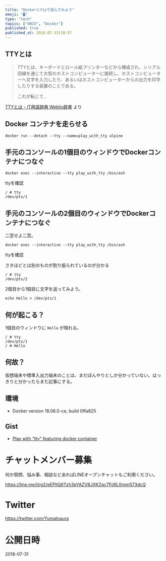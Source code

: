 ```yaml
---
title: "Dockerとttyで遊んでみよう"
emoji: "🖥"
type: "tech"
topics: ["UNIX", "Docker"]
published: true
published_at: 2018-07-31t18:57
---
```


## TTYとは

>TTYとは、キーボードとロール紙プリンターなどから構成され、シリアル回線を通じて大型のホストコンピューターに接続し、ホストコンピューターへ文字を入力したり、あるいはホストコンピューターからの出力を印字したりする装置のことである。
>
>これが転じて‥


[TTYとは - IT用語辞典 Weblio辞書](https://www.weblio.jp/content/TTY) より

## Docker コンテナを走らせる

```
docker run --detach --tty --name=play_with_tty alpine
```

## 手元のコンソールの1個目のウィンドウでDockerコンテナにつなぐ

```
docker exec --interactive --tty play_with_tty /bin/ash
```

ttyを確認

```
/ # tty
/dev/pts/1
```

## 手元のコンソールの2個目のウィンドウでDockerコンテナにつなぐ

二窓せよ二窓。

```
docker exec --interactive --tty play_with_tty /bin/ash
```

ttyを確認

さきほどとは別のものが割り振られているのが分かる

```
/ # tty
/dev/pts/2
```

2個目から1個目に文字を送ってみよう。

```
echo Hello > /dev/pts/1
```

## 何が起こる？

1個目のウィンドウに `Hello` が現れる。

```
/ # tty
/dev/pts/1
/ # Hello
```

## 何故？

仮想端末や標準入出力端末のことは、まだぼんやりとしか分かっていない。はっきりと分かったらまた記事にする。

## 環境

- Docker version 18.06.0-ce, build 0ffa825

## Gist

- [Play with "tty" featuring docker container](https://gist.github.com/YumaInaura/0f21f8a6a191aacc467f4b3b07691236)









<!-- Update From Qiita API -->

# チャットメンバー募集


何か質問、悩み事、相談などあればLINEオープンチャットもご利用ください。

https://line.me/ti/g2/eEPltQ6Tzh3pYAZV8JXKZqc7PJ6L0rpm573dcQ





# Twitter


https://twitter.com/YumaInaura


<!-- Update From Qiita API -->



# 公開日時

2018-07-31
